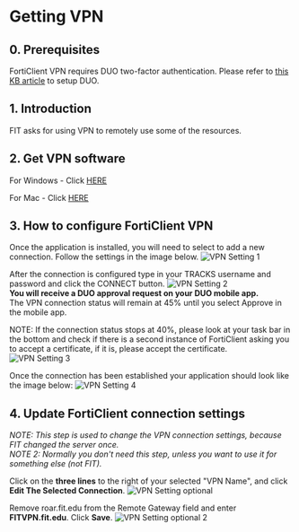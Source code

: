 # Getting VPN
## 0. Prerequisites
FortiClient VPN requires DUO two-factor authentication. Please refer to [this KB article](https://help.fit.edu/TDClient/39/Portal/KB/ArticleDet?ID=797) to setup DUO.

## 1. Introduction
FIT asks for using VPN to remotely use some of the resources.

## 2. Get VPN software
For Windows - Click [HERE](https://tsc.fit.edu/forticlient/FortiClientVPNSetup_6.2.6.0951_x64.exe.zip)

For Mac - Click [HERE](https://tsc.fit.edu/forticlient/FortiClientVPNSetup6.2.6.737macosx.dmg.zip)

## 3. How to configure FortiClient VPN
Once the application is installed, you will need to select to add a new connection. Follow the settings in the image below.
![VPN Setting 1](https://help.fit.edu/TDPortal/Images/Viewer?fileName=b2e52746-2dcd-46e1-822f-10a24e743555.png&beidInt=5)

After the connection is configured type in your TRACKS username and password and click the CONNECT button.
![VPN Setting 2](https://help.fit.edu/TDPortal/Images/Viewer?fileName=4ce94657-3caf-46bc-8894-e48618a4d2ac.png&beidInt=5)<br>
**You will receive a DUO approval request on your DUO mobile app.**  
The VPN connection status will remain at 45% until you select Approve in the mobile app.

NOTE: If the connection status stops at 40%, please look at your task bar in the bottom and check if there is a second instance of FortiClient asking you to accept a certificate, if it is, please accept the certificate.<br>
![VPN Setting 3](https://help.fit.edu/TDPortal/Images/Viewer?fileName=9a40497b-8093-4465-8b34-19bb643c39c7.png&beidInt=5)

Once the connection has been established your application should look like the image below:
![VPN Setting 4](https://help.fit.edu/TDPortal/Images/Viewer?fileName=02dfdb61-496c-4a2d-b252-9c77d6c58c8c.png&beidInt=5)

## 4. Update FortiClient connection settings
*NOTE: This step is used to change the VPN connection settings, because FIT changed the server once.*<br>
*NOTE 2: Normally you don't need this step, unless you want to use it for something else (not FIT).*

Click on the **three lines** to the right of your selected "VPN Name", and click **Edit The Selected Connection**.
![VPN Setting optional](https://help.fit.edu/TDPortal/Images/Viewer?fileName=6aa9bce3-e919-41fc-9fbc-24d803a7f363.png&beidInt=5)

Remove roar.fit.edu from the Remote Gateway field and enter **FITVPN.fit.edu**. Click **Save**.
![VPN Setting optional 2](https://help.fit.edu/TDPortal/Images/Viewer?fileName=ba5f0ffa-0cff-435d-9ca7-ad0c8405a2a1.png&beidInt=5)

